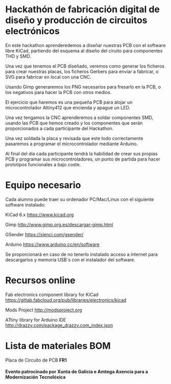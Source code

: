 # Hackathón de fabricación digital de diseño y producción de circuitos electrónicos

En este hackathon aprenderedemos a diseñar nuestras PCB con el software libre KiCad, partiendo del esquema al diseño del ciruito para componentes THD y SMD.

Una vez que tenemos el PCB diseñado, veremos como generar los ficheros para crear nuestras placas, los ficheros Gerbers para enviar a fabricar, o SVG para fabricar en local con una CNC.

Usando Gimp generaremos los PNG necesarios para fresarlo en la PCB, o los negativos para hacer la PCB con otros medios.

El ejercicio que haremos es una pequeña PCB para alojar un microcontrolador Attiny412 que encienda y apague un LED.

Una vez tengamos la CNC aprenderemos a soldar componentes SMD, usando las PCB que hemos creado y los componentes que serán proporcionados a cada participante del Hackathon.

Una vez soldada la placa y revisada que este todo correctamente pasaremos a programar el microcontrolador mediante Arduino.

Al final del día cada participante tendrá la habilidad de crear sus propias PCB y programar sus microcontroladores, un punto de partida para hacer prototipos funcionales a bajo coste.

# Equipo necesario

Cada alumno puede traer su ordenador PC/Mac/Linux con el siguiente software instalado:

KiCad 6.x https://www.kicad.org

Gimp http://www.gimp.org.es/descargar-gimp.html

GSender https://sienci.com/gsender/

Arduino https://www.arduino.cc/en/software

Se proporcionará en caso de no tenerlo instalado acceso a internet para descargarlos y memoría USB´s con el instalador del software.

# Recursos online

Fab electronics component library for KiCad https://gitlab.fabcloud.org/pub/libraries/electronics/kicad

Mods Project http://modsproject.org

ATtiny library for Arduino IDE http://drazzy.com/package_drazzy.com_index.json

# Lista de materiales BOM

Placa de Circuito de PCB **FR1**

#### Evento patrocinado por Xunta de Galicia e Amtega Axencia para a Modernización Tecnolóxica

